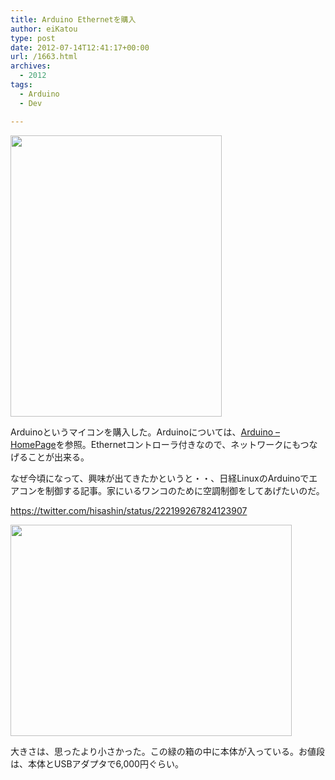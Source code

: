 ```yaml
---
title: Arduino Ethernetを購入
author: eiKatou
type: post
date: 2012-07-14T12:41:17+00:00
url: /1663.html
archives:
  - 2012
tags:
  - Arduino
  - Dev

---
```

[<img src="/blog/uploads/2012/07/20120714b.jpg" alt="" title="20120714b" width="338" height="450" class="alignnone size-full wp-image-1666" srcset="/blog/uploads/2012/07/20120714b.jpg 338w, /blog/uploads/2012/07/20120714b-225x300.jpg 225w" sizes="(max-width: 338px) 100vw, 338px" />][1]
  
Arduinoというマイコンを購入した。Arduinoについては、[Arduino &#8211; HomePage][2]を参照。Ethernetコントローラ付きなので、ネットワークにもつなげることが出来る。

<!--more-->

なぜ今頃になって、興味が出てきたかというと・・、日経LinuxのArduinoでエアコンを制御する記事。家にいるワンコのために空調制御をしてあげたいのだ。
  
https://twitter.com/hisashin/status/222199267824123907 

[<img src="/blog/uploads/2012/07/20120714a.jpg" alt="" title="20120714a" width="450" height="338" class="alignnone size-full wp-image-1667" srcset="/blog/uploads/2012/07/20120714a.jpg 450w, /blog/uploads/2012/07/20120714a-300x225.jpg 300w, /blog/uploads/2012/07/20120714a-399x300.jpg 399w" sizes="(max-width: 450px) 100vw, 450px" />][3]
  
大きさは、思ったより小さかった。この緑の箱の中に本体が入っている。お値段は、本体とUSBアダプタで6,000円ぐらい。

 [1]: /blog/uploads/2012/07/20120714b.jpg
 [2]: http://www.arduino.cc/
 [3]: /blog/uploads/2012/07/20120714a.jpg
